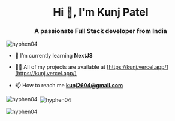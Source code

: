 <h1 align="center">Hi 👋, I'm Kunj Patel</h1>
<h3 align="center">A passionate Full Stack developer from India</h3>

<p align="left"> <img src="https://komarev.com/ghpvc/?username=hyphen04&label=Profile%20views&color=0e75b6&style=flat" alt="hyphen04" /> </p>

- 🌱 I’m currently learning **NextJS**

- 👨‍💻 All of my projects are available at [https://kunj.vercel.app/](https://kunj.vercel.app/)

- 📫 How to reach me **kunj2604@gmail.com**


<p><img align="left" src="https://github-readme-stats.vercel.app/api/top-langs?username=hyphen04&show_icons=true&locale=en&layout=compact" alt="hyphen04" /></p>

<p>&nbsp;<img align="center" src="https://github-readme-stats.vercel.app/api?username=hyphen04&show_icons=true&locale=en" alt="hyphen04" /></p>

<p><img align="center" src="https://github-readme-streak-stats.herokuapp.com/?user=hyphen04&" alt="hyphen04" /></p>
